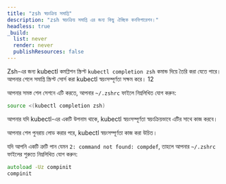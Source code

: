 ```yaml
---
title: "zsh স্বয়ংক্রিয় সমাপ্তি" 
description: "zsh স্বয়ংক্রিয় সমাপ্তি এর জন্য কিছু ঐচ্ছিক কনফিগারেশন।"
headless: true
_build:
  list: never
  render: never
  publishResources: false
---
```


Zsh-এর জন্য kubectl কমপ্লিশন স্ক্রিপ্ট `kubectl completion zsh` কমান্ড দিয়ে তৈরি করা যেতে পারে। আপনার শেলে সমাপ্তি স্ক্রিপ্ট সোর্স করা kubectl স্বয়ংসম্পূর্ণতা সক্ষম করে। 12

আপনার সমস্ত শেল সেশনে এটি করতে, আপনার `~/.zshrc` ফাইলে নিম্নলিখিত যোগ করুন:

```zsh
source <(kubectl completion zsh)
```

আপনার যদি kubectl-এর একটি উপনাম থাকে, kubectl স্বয়ংসম্পূর্ণতা স্বয়ংক্রিয়ভাবে এটির সাথে কাজ করবে।

আপনার শেল পুনরায় লোড করার পরে, kubectl স্বয়ংসম্পূর্ণতা কাজ করা উচিত।

যদি আপনি একটি ত্রুটি পান যেমন `2: command not found: compdef`, তাহলে আপনার `~/.zshrc` ফাইলের শুরুতে নিম্নলিখিত যোগ করুন:

```zsh
autoload -Uz compinit
compinit
```
